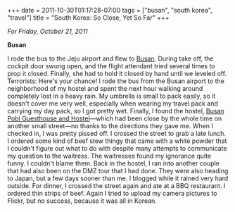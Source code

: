 +++
date = 2011-10-30T01:17:28-07:00
tags = ["busan", "south korea", "travel"]
title = "South Korea: So Close, Yet So Far"
+++

*For Friday, October 21, 2011*

**Busan**

I rode the bus to the Jeju airport and flew to [Busan](https://g.co/maps/anssg). During take off, the cockpit door swung open, and the flight attendant tried several times to prop it closed. Finally, she had to hold it closed by hand until we leveled off. Terrorists: Here's your chance! I rode the bus from the Busan airport to the neighborhood of my hostel and spent the next hour walking around completely lost in a heavy rain. My umbrella is small to pack easily, so it doesn't cover me very well, especially when wearing my travel pack and carrying my day pack, so I got pretty wet. Finally, I found the hostel, [Busan Pobi Guesthouse and Hostel](https://www.hostelworld.com/hosteldetails.php/Busan-Pobi-Guesthouse-and-Hostel/Busan/51483?sc_sau=rt)&mdash;which had been close by the whole time on another small street&mdash;no thanks to the directions they gave me. When I checked in, I was pretty pissed off. I crossed the street to grab a late lunch. I ordered some kind of beef stew thingy that came with a white powder that I couldn't figure out what to do with despite many attempts to communicate my question to the waitress. The waitresses found my ignorance quite funny. I couldn't blame them. Back in the hostel, I ran into another couple that had also been on the DMZ tour that I had done. They were also heading to Japan, but a few days sooner than me. I blogged while it rained very hard outside. For dinner, I crossed the street again and ate at a BBQ restaurant. I ordered thin strips of beef. Again I tried to upload my camera pictures to Flickr, but no success, because it was all in Korean.
